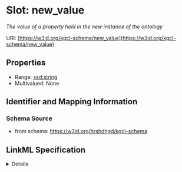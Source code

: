 # Slot: new_value
_The value of a property held in the new instance of the ontology_


URI: [https://w3id.org/kgcl-schema/new_value](https://w3id.org/kgcl-schema/new_value)



<!-- no inheritance hierarchy -->




## Properties

* Range: [xsd:string](xsd:string)
* Multivalued: None







## Identifier and Mapping Information







### Schema Source


* from schema: https://w3id.org/hrshdhgd/kgcl-schema




## LinkML Specification

<details>
```yaml
name: new value
description: The value of a property held in the new instance of the ontology
from_schema: https://w3id.org/hrshdhgd/kgcl-schema
rank: 1000
alias: new_value
domain_of:
- simple change
- node rename
- set language for name
- new synonym
- synonym replacement
- synonym predicate change
- new text definition
- text definition replacement
range: string

```
</details>